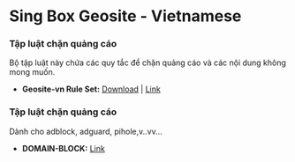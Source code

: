 # Sing Box Geosite - Vietnamese

### Tập luật chặn quảng cáo
Bộ tập luật này chứa các quy tắc để chặn quảng cáo và các nội dung không mong muốn.

- **Geosite-vn Rule Set:** [Download](/../../raw/rule-set/Geosite-vn.srs) | [Link](/../../raw/rule-set/Geosite-vn.json)

### Tập luật chặn quảng cáo
Dành cho adblock, adguard, pihole,v..vv...
- **DOMAIN-BLOCK:** [Link](/../../raw/rule-set/domain.json)

